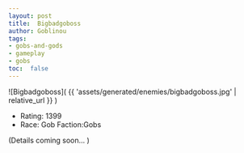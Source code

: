 ```yaml
---
layout: post
title:  Bigbadgoboss
author: Goblinou
tags:
- gobs-and-gods
- gameplay
- gobs
toc:  false
---
```


![Bigbadgoboss]( {{ 'assets/generated/enemies/bigbadgoboss.jpg' | relative_url }} )
- Rating: 1399
- Race: Gob  Faction:Gobs

(Details coming soon... )
